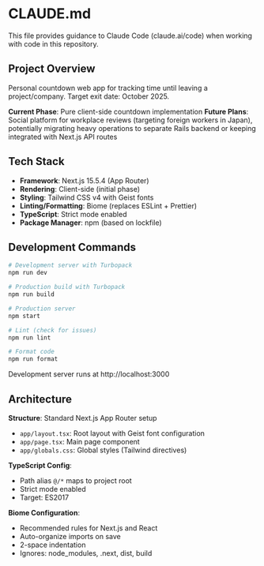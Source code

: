 # CLAUDE.md

This file provides guidance to Claude Code (claude.ai/code) when working with code in this repository.

## Project Overview

Personal countdown web app for tracking time until leaving a project/company. Target exit date: October 2025.

**Current Phase**: Pure client-side countdown implementation
**Future Plans**: Social platform for workplace reviews (targeting foreign workers in Japan), potentially migrating heavy operations to separate Rails backend or keeping integrated with Next.js API routes

## Tech Stack

- **Framework**: Next.js 15.5.4 (App Router)
- **Rendering**: Client-side (initial phase)
- **Styling**: Tailwind CSS v4 with Geist fonts
- **Linting/Formatting**: Biome (replaces ESLint + Prettier)
- **TypeScript**: Strict mode enabled
- **Package Manager**: npm (based on lockfile)

## Development Commands

```bash
# Development server with Turbopack
npm run dev

# Production build with Turbopack
npm run build

# Production server
npm start

# Lint (check for issues)
npm run lint

# Format code
npm run format
```

Development server runs at http://localhost:3000

## Architecture

**Structure**: Standard Next.js App Router setup

- `app/layout.tsx`: Root layout with Geist font configuration
- `app/page.tsx`: Main page component
- `app/globals.css`: Global styles (Tailwind directives)

**TypeScript Config**:

- Path alias `@/*` maps to project root
- Strict mode enabled
- Target: ES2017

**Biome Configuration**:

- Recommended rules for Next.js and React
- Auto-organize imports on save
- 2-space indentation
- Ignores: node_modules, .next, dist, build
